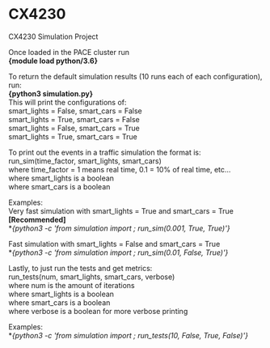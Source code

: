 # CX4230
CX4230 Simulation Project

Once loaded in the PACE cluster run <br>
**{module load python/3.6}** <br>

To return the default simulation results (10 runs each of each configuration), run: <br>
**{python3 simulation.py}** <br>
This will print the configurations of: <br>
smart_lights = False, smart_cars = False <br>
smart_lights = True, smart_cars = False <br>
smart_lights = False, smart_cars = True <br>
smart_lights = True, smart_cars = True <br>

To print out the events in a traffic simulation the format is: <br>
run_sim(time_factor, smart_lights, smart_cars) <br>
where time_factor = 1 means real time, 0.1 = 10% of real time, etc... <br>
where smart_lights is a boolean <br>
where smart_cars is a boolean <br>

Examples: <br>
Very fast simulation with smart_lights = True and smart_cars = True **[Recommended]** <br>
**{python3 -c 'from simulation import *; run_sim(0.001, True, True)'}** <br>

Fast simulation with smart_lights = False and smart_cars = True <br>
**{python3 -c 'from simulation import *; run_sim(0.01, False, True)'}** <br>

Lastly, to just run the tests and get metrics: <br>
run_tests(num, smart_lights, smart_cars, verbose) <br>
where num is the amount of iterations <br>
where smart_lights is a boolean <br>
where smart_cars is a boolean <br>
where verbose is a boolean for more verbose printing <br>

Examples: <br>
**{python3 -c 'from simulation import *; run_tests(10, False, True, False)'}** <br>
